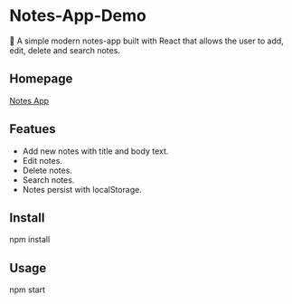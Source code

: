 # Notes-App-Demo
📘 A simple modern notes-app built with React that allows the user to add, edit, delete and search notes.

## Homepage
[Notes App](earuiz1.github.io/notes-app-demo/)

## Featues
  * Add new notes with title and body text.
  * Edit notes.
  * Delete notes.
  * Search notes.
  * Notes persist with localStorage.

## Install 
npm install 

## Usage
npm start 
